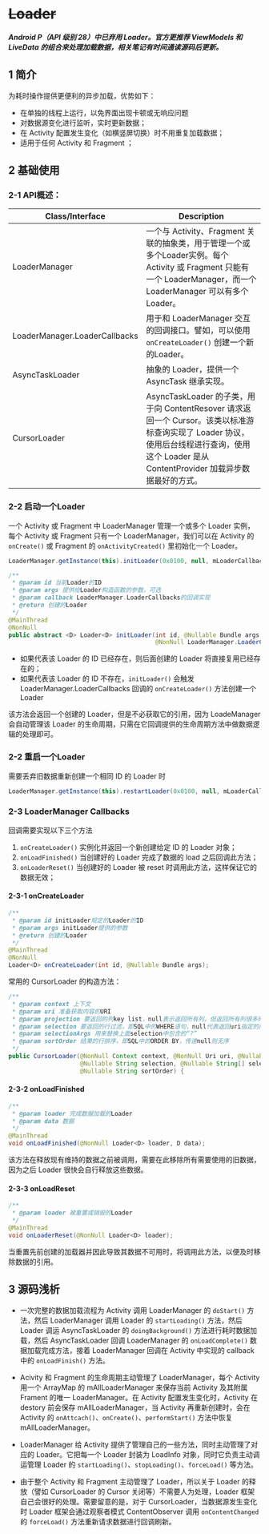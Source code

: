 # ~~Loader~~

***Android P（API 级别 28）中已弃用 Loader。官方更推荐 ViewModels 和 LiveData 的组合来处理加载数据，相关笔记有时间通读源码后更新。***

## 1 简介

为耗时操作提供更便利的异步加载，优势如下：

- 在单独的线程上运行，以免界面出现卡顿或无响应问题
- 对数据源变化进行监听，实时更新数据；
- 在 Activity 配置发生变化（如横竖屏切换）时不用重复加载数据；
- 适用于任何 Activity 和 Fragment ；

## 2 基础使用

### 2-1 API概述：

| Class/Interface               | Description                                                  |
| ----------------------------- | ------------------------------------------------------------ |
| LoaderManager                 | 一个与 Activity、Fragment 关联的抽象类，用于管理一个或多个Loader实例。每个 Activity 或 Fragment 只能有一个 LoaderManager，而一个 LoaderManager 可以有多个 Loader。 |
| LoaderManager.LoaderCallbacks | 用于和 LoaderManager 交互的回调接口。譬如，可以使用 `onCreateLoader()` 创建一个新的Loader。 |
| AsyncTaskLoader               | 抽象的 Loader，提供一个 AsyncTask 继承实现。                 |
| CursorLoader                  | AsyncTaskLoader 的子类，用于向 ContentResover 请求返回一个 Cursor。该类以标准游标查询实现了 Loader 协议，使用后台线程进行查询，使用这个 Loader 是从 ContentProvider 加载异步数据最好的方式。 |

### 2-2 启动一个Loader

一个 Activity 或 Fragment 中 LoaderManager 管理一个或多个 Loader 实例，每个 Activity 或 Fragment 只有一个 LoaderManager，我们可以在 Activity 的 `onCreate()` 或 Fragment 的 `onActivityCreated()` 里初始化一个 Loader。

```java
LoaderManager.getInstance(this).initLoader(0x0100, null, mLoaderCallback);
```

```java
/**
 * @param id 当前Loader的ID
 * @param args 提供给Loader构造函数的参数，可选
 * @param callback LoaderManager.LoaderCallbacks的回调实现
 * @return 创建的Loader
 */
@MainThread
@NonNull
public abstract <D> Loader<D> initLoader(int id, @Nullable Bundle args,
                                         @NonNull LoaderManager.LoaderCallbacks<D> callback);
```

- 如果代表该 Loader 的 ID 已经存在，则后面创建的 Loader 将直接复用已经存在的；
- 如果代表该 Loader 的 ID 不存在，`initLoader()` 会触发 LoaderManager.LoaderCallbacks 回调的 `onCreateLoader()` 方法创建一个 Loader

该方法会返回一个创建的 Loader，但是不必获取它的引用，因为 LoadeManager 会自动管理该 Loader 的生命周期，只需在它回调提供的生命周期方法中做数据逻辑的处理即可。

### 2-2 重启一个Loader

需要丢弃旧数据重新创建一个相同 ID 的 Loader 时

```java
LoaderManager.getInstance(this).restartLoader(0x0100, null, mLoaderCallback);
```

### 2-3 LoaderManager Callbacks

回调需要实现以下三个方法

1. `onCreateLoader()`
    实例化并返回一个新创建给定 ID 的 Loader 对象；
2. `onLoadFinished()`
    当创建好的 Loader 完成了数据的 load 之后回调此方法；
3. `onLoaderReset()`
    当创建好的 Loader 被 reset 时调用此方法，这样保证它的数据无效；

#### 2-3-1 onCreateLoader

```java
/**
 * @param id initLoader规定的Loader的ID
 * @param args initLoader提供的参数
 * @return 创建的Loader
 */
@MainThread
@NonNull
Loader<D> onCreateLoader(int id, @Nullable Bundle args);
```

常用的 CursorLoader 的构造方法：

```java
/**
 * @param context 上下文
 * @param uri 准备获取内容的URI
 * @param projection 要返回的列key list，null表示返回所有列，但返回所有列很多时候会降低性能
 * @param selection 要返回的行过滤，即SQL中的WHERE语句，null代表返回uri指定的所有行
 * @param selectionArgs 用来替换上面selection中包含的“?”
 * @param sortOrder 结果的行排序，即SQL中的ORDER BY，传递null则无序
 */
public CursorLoader(@NonNull Context context, @NonNull Uri uri, @Nullable String[] projection,
                    @Nullable String selection, @Nullable String[] selectionArgs,
                    @Nullable String sortOrder) {
```

#### 2-3-2 onLoadFinished

```java
/**
 * @param loader 完成数据加载的Loader
 * @param data 数据
 */
@MainThread
void onLoadFinished(@NonNull Loader<D> loader, D data);
```

该方法在释放现有维持的数据之前被调用，需要在此移除所有需要使用的旧数据，因为之后 Loader 很快会自行释放这些数据。

#### 2-3-3 onLoadReset

```java
/**
 * @param loader 被重置或销毁的Loader
 */
@MainThread
void onLoaderReset(@NonNull Loader<D> loader);
```

当重置先前创建的加载器并因此导致其数据不可用时，将调用此方法，以便及时移除数据的引用。  

## 3 源码浅析

- 一次完整的数据加载流程为 Activity 调用 LoaderManager 的 `doStart()` 方法，然后 LoaderManager 调用 Loader 的 `startLoading()` 方法，然后 Loader 调运 AsyncTaskLoader 的 `doingBackground()` 方法进行耗时数据加载，然后 AsyncTaskLoader 回调 LoaderManager 的 `onLoadComplete()` 数据加载完成方法，接着 LoaderManager 回调在 Activity 中实现的 callback 中的 `onLoadFinish()` 方法。

- Acivity 和 Fragment 的生命周期主动管理了 LoaderManager，每个 Activity 用一个 ArrayMap 的 mAllLoaderManager 来保存当前 Activity 及其附属 Frament 的唯一 LoaderManager。在 Activity 配置发生变化时，Activity 在 destory 前会保存 mAllLoaderManager，当 Activity 再重新创建时，会在 Activity 的 `onAttcach()`、`onCreate()`、`performStart()` 方法中恢复 mAllLoaderManager。

- LoaderManager 给 Activity 提供了管理自己的一些方法，同时主动管理了对应的 Loader。它把每一个 Loader 封装为 LoadInfo 对象，同时它负责主动调运管理 Loader 的 `startLoading()`、`stopLoading()`、`forceLoad()` 等方法。

- 由于整个 Activity 和 Fragment 主动管理了 Loader，所以关于 Loader 的释放（譬如 CursorLoader 的 Cursor 关闭等）不需要人为处理，Loader 框架自己会很好的处理。需要留意的是，对于 CursorLoader，当数据源发生变化时 Loader 框架会通过观察者模式 ContentObserver 调用 `onContentChanged` 的 `forceLoad()` 方法重新请求数据进行回调刷新。